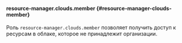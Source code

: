 #### resource-manager.clouds.member {#resource-manager-clouds-member}

Роль `resource-manager.clouds.member` позволяет получить доступ к ресурсам в облаке, которое не принадлежит организации.
